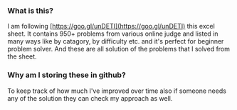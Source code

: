 ### What is this?
I am following [https://goo.gl/unDETI](https://goo.gl/unDETI) this excel sheet. It contains 950+ problems from various online judge and listed in many ways like by catagory, by difficulty etc. and it's perfect for beginner problem solver. And these are all solution of the problems that I solved from the sheet.

### Why am I storing these in github?
To keep track of how much I've improved over time also if someone needs any of the solution they can check my approach as well.
